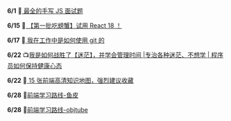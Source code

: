
**6/1** :blue_book:[ 最全的手写 JS 面试题](https://juejin.cn/post/6968713283884974088#heading-24)

**6/15** :blue_book:[ 【第一批吃螃蟹】试用 React 18 ！](https://juejin.cn/post/6973222013028532237)

**6/17** :blue_book:[ 我在工作中是如何使用 git 的](https://juejin.cn/post/6974184935804534815)

**6/22** :tv:[我是如何战胜了【迷茫】，并学会管理时间 |专治各种迷茫、不想学 | 程序员如何保持健康心态](https://www.bilibili.com/video/BV1Df4y1t7eD)

**6/22** :blue_book:[ 15 张前端高清知识地图，强烈建议收藏](https://juejin.cn/post/6976157870014332935)

**6/28** 🌌[前端学习路线-鱼皮](https://code-learning-gamma.vercel.app/#/./%E5%AD%A6%E4%B9%A0%E8%B7%AF%E7%BA%BF/%E9%B1%BC%E7%9A%AE%E5%87%BA%E5%93%81-%E5%89%8D%E7%AB%AF%E5%AD%A6%E4%B9%A0%E8%B7%AF%E7%BA%BF)

**6/28** 🌌[前端学习路线-objtube](https://objtube.gitee.io/front-end-roadmap/#/)
